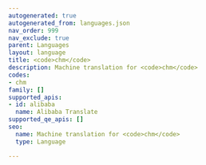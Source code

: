 ```yaml
---
autogenerated: true
autogenerated_from: languages.json
nav_order: 999
nav_exclude: true
parent: Languages
layout: language
title: <code>chm</code>
description: Machine translation for <code>chm</code>
codes:
- chm
family: []
supported_apis:
- id: alibaba
  name: Alibaba Translate
supported_qe_apis: []
seo:
  name: Machine translation for <code>chm</code>
  type: Language

---
```


